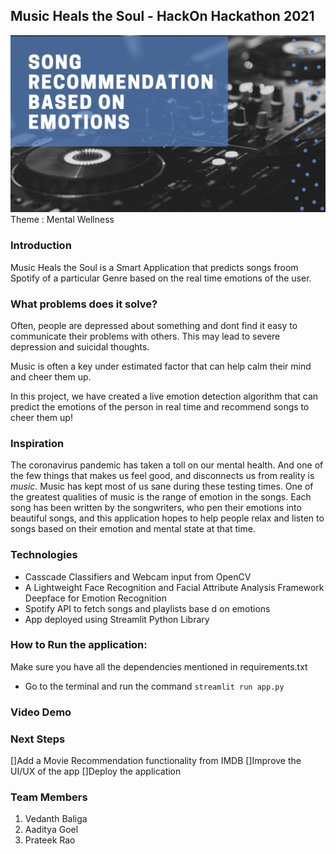 ## Music Heals the Soul - HackOn Hackathon 2021
<img src = "background.png">
Theme : Mental Wellness

### Introduction

Music Heals the Soul is a Smart Application that predicts songs froom Spotify of a particular Genre based on the real time emotions of the user.

### What problems does it solve?

Often, people are depressed about something and dont find it easy to communicate their problems with others. This may lead to severe depression and suicidal thoughts.

Music is often a key under estimated factor that can help calm their mind and cheer them up.

In this project, we have created a live emotion detection algorithm that can predict the emotions of the person in real time and recommend songs to cheer them up!

### Inspiration

The coronavirus pandemic has taken a toll on our mental health. And one of the few things that makes us feel good, and disconnects us from reality is *music*. Music has kept most of us sane during these testing times. 
One of the greatest qualities of music is the range of emotion in the songs. Each song has been written by the songwriters, who pen their emotions into beautiful songs, and this application hopes to help people relax and listen to songs based on their emotion and mental state at that time.

### Technologies 
- Casscade Classifiers and Webcam input from OpenCV
- A Lightweight Face Recognition and Facial Attribute Analysis Framework Deepface for Emotion Recognition
- Spotify API to fetch songs and playlists base d on emotions
- App deployed using Streamlit Python Library

### How to Run the application:
Make sure you have all the dependencies mentioned in requirements.txt
- Go to the terminal and run the command `streamlit run app.py`

### Video Demo

### Next Steps
[]Add a Movie Recommendation functionality from IMDB
[]Improve the UI/UX of the app
[]Deploy the application

### Team Members
1. Vedanth Baliga
2. Aaditya Goel
3. Prateek Rao 



